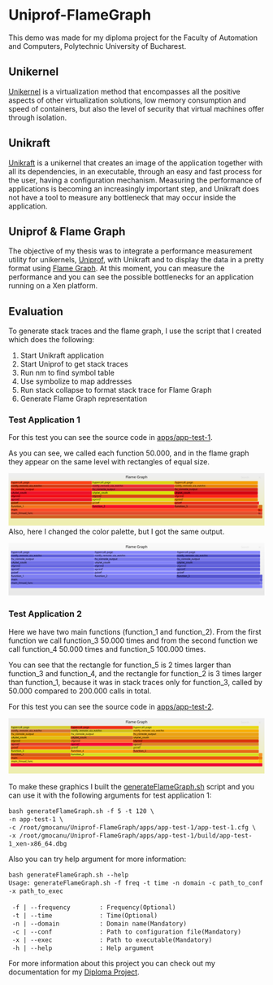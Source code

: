 # Uniprof-FlameGraph

This demo was made for my diploma project for the Faculty of Automation and Computers, Polytechnic University of Bucharest.

## Unikernel
[Unikernel](http://unikernel.org/) is a virtualization method that encompasses all the positive aspects of other virtualization solutions, low memory consumption and speed of containers, but also the level of security that virtual machines offer through isolation.

## Unikraft
[Unikraft](https://unikraft.org/) is a unikernel that creates an image of the application together with all its dependencies, in an executable, through an easy and fast process for the user, having a configuration mechanism. Measuring the performance of applications is becoming an increasingly important step, and Unikraft does not have a tool to measure any bottleneck that may occur inside the application. 

## Uniprof & Flame Graph
The objective of my thesis was to integrate a performance measurement utility for unikernels, [Uniprof](http://sysml.neclab.eu/projects/uniprof/), with Unikraft and to display the data in a pretty format using [Flame Graph](http://www.brendangregg.com/flamegraphs.html). At this moment, you can measure the performance and you can see the possible bottlenecks for an application running on a Xen platform.

## Evaluation

To generate stack traces and the flame graph, I use the script that I created which does the following:

1.  Start Unikraft application
2.  Start Uniprof to get stack traces
3.  Run nm to find symbol table
4.  Use symbolize to map addresses
5.  Run stack collapse to format stack trace for Flame Graph
6.  Generate Flame Graph representation


### Test Application 1

For this test you can see the source code in [apps/app-test-1](https://github.com/gabrielmocanu/Uniprof-FlameGraph/tree/main/apps/app-test-1).

As you can see, we called each function 50.000, and in the flame graph they appear on the same level with rectangles of equal size.

![Flame Graph](./apps/app-test-1/app-test-1-flamegraph.svg)
Also, here I changed the color palette, but I got the same output.

![Flame Graph](./apps/app-test-1/app-test-1-flamegraph-blue.svg)


### Test Application 2

Here we have two main functions (function_1 and function_2). From the first function we call function_3 50.000 times and from the second function we call function_4 50.000 times and function_5 100.000 times.

You can see that the rectangle for function_5 is 2 times larger than function_3 and function_4, and the rectangle for function_2 is 3 times larger than function_1, because it was in stack traces only for function_3, called by 50.000 compared to 200.000 calls in total.

For this test you can see the source code in [apps/app-test-2](https://github.com/gabrielmocanu/Uniprof-FlameGraph/tree/main/apps/app-test-2).

![Flame Graph](./apps/app-test-2/app-test-2-flamegraph.svg)


To make these graphics I built the [generateFlameGraph.sh](https://github.com/gabrielmocanu/uniprof/blob/master/generateFlameGraph.sh) script and you can use it with the following arguments for test application 1:

```
bash generateFlameGraph.sh -f 5 -t 120 \
-n app-test-1 \
-c /root/gmocanu/Uniprof-FlameGraph/apps/app-test-1/app-test-1.cfg \
-x /root/gmocanu/Uniprof-FlameGraph/apps/app-test-1/build/app-test-1_xen-x86_64.dbg
```

Also you can try help argument for more information:
```
bash generateFlameGraph.sh --help
Usage: generateFlameGraph.sh -f freq -t time -n domain -c path_to_conf -x path_to_exec

 -f | --frequency        : Frequency(Optional)
 -t | --time             : Time(Optional)
 -n | --domain           : Domain name(Mandatory)
 -c | --conf             : Path to configuration file(Mandatory)
 -x | --exec             : Path to executable(Mandatory)
 -h | --help             : Help argument

```


For more information about this project you can check out my documentation for my [Diploma Project](https://github.com/gabrielmocanu/uniprof/blob/main/Diploma_Project_Mocanu_Gabriel.pdf).